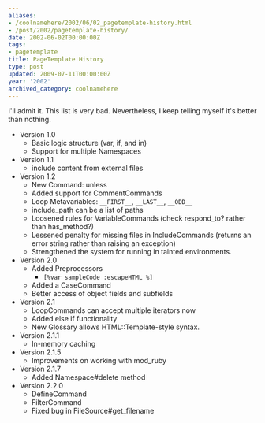 ```yaml
---
aliases:
- /coolnamehere/2002/06/02_pagetemplate-history.html
- /post/2002/pagetemplate-history/
date: 2002-06-02T00:00:00Z
tags:
- pagetemplate
title: PageTemplate History
type: post
updated: 2009-07-11T00:00:00Z
year: '2002'
archived_category: coolnamehere
---
```


I'll admit it. This list is very bad. Nevertheless, I keep telling myself it's better than nothing.
<!-- TEASER_END -->

* Version 1.0
    * Basic logic structure (var, if, and in)
    * Support for multiple Namespaces
* Version 1.1
    * include content from external files
* Version 1.2
    * New Command: unless
    * Added support for CommentCommands
    * Loop Metavariables: `__FIRST__`, `__LAST__`, `__ODD__`
    * include_path can be a list of paths
    * Loosened rules for VariableCommands (check respond_to? rather than has_method?)
    * Lessened penalty for missing files in IncludeCommands (returns an error string rather than raising an exception)
    * Strengthened the system for running in tainted environments.
* Version 2.0
    * Added Preprocessors
        * `[%var sampleCode :escapeHTML %]`
    * Added a CaseCommand
    * Better access of object fields and subfields
* Version 2.1
    * LoopCommands can accept multiple iterators now
    * Added else if functionality
    * New Glossary allows HTML::Template-style syntax.
* Version 2.1.1
    * In-memory caching
* Version 2.1.5
    * Improvements on working with mod_ruby
* Version 2.1.7
    * Added Namespace#delete method
* Version 2.2.0
    * DefineCommand
    * FilterCommand
    * Fixed bug in FileSource#get_filename


